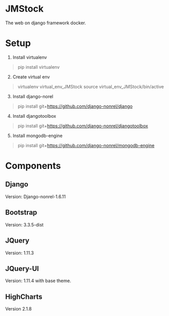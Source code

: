 # JMStock
The web on django framework docker.

# Setup
1. Install virtualenv
  
  > pip install virtualenv

2. Create virtual env
  
  > virtualenv virtual_env_JMStock
  > source virtual_env_JMStock/bin/active
  
3. Install django-norel
  
  > pip install git+https://github.com/django-nonrel/django
  
4. Install djangotoolbox
  
  > pip install git+https://github.com/django-nonrel/djangotoolbox
  
5. Install mongodb-engine
  
  > pip install git+https://github.com/django-nonrel/mongodb-engine

# Components
## Django
Version: Django-nonrel-1.6.11

## Bootstrap
Version: 3.3.5-dist

## JQuery
Version: 1.11.3

## JQuery-UI
Version: 1.11.4 with base theme.

## HighCharts
Version 2.1.8
